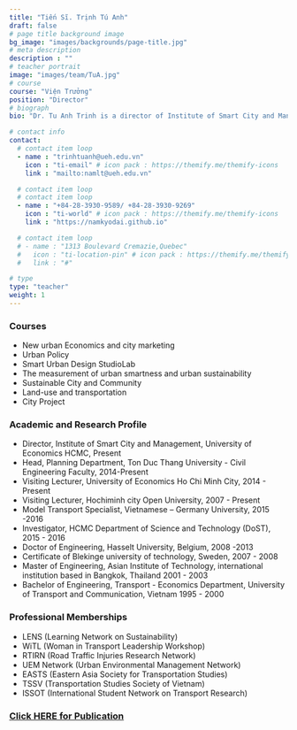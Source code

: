 ```yaml
---
title: "Tiến Sĩ. Trịnh Tú Anh"
draft: false
# page title background image
bg_image: "images/backgrounds/page-title.jpg"
# meta description
description : ""
# teacher portrait
image: "images/team/TuA.jpg"
# course
course: "Viện Trưởng"
position: "Director"
# biograph
bio: "Dr. Tu Anh Trinh is a director of Institute of Smart City and Management (ISCM), University of Economics Ho Chi Minh since May 2020. She has built up the academic career as a lecturer and a dean in faculties of many national countries over 20 years. She is a guest lecturer, supervisor, reviewer for master and Phd students in international universities such as Trieste University, Hasselt University, Thammasat University, Handong Global University, etc. She is also a co-chair of the 1st International Conference on Sustainable Development Civil, Urban and Transportation Engineering (CUTE-2016), the 1st Aviation Future: Challenge and Solution 2020 (AFCS2020), and a key organizer and editor of the CUTE-2018. She has worked as a specialist and team leader in local and international research and projects on smart city, urban and transportation planning, road safety, project management, transport economics, public transport, aviation operation, and Social and Environment Impact Assessment (SEIA). She has published scientific papers on her fields in multiple journals and proceedings of academic and press conferences for her academic excellence."

# contact info
contact:
  # contact item loop
  - name : "trinhtuanh@ueh.edu.vn"
    icon : "ti-email" # icon pack : https://themify.me/themify-icons
    link : "mailto:namlt@ueh.edu.vn"

  # contact item loop
  # contact item loop
  - name : "+84-28-3930-9589/ +84-28-3930-9269"
    icon : "ti-world" # icon pack : https://themify.me/themify-icons
    link : "https://namkyodai.github.io"

  # contact item loop
  # - name : "1313 Boulevard Cremazie,Quebec"
  #   icon : "ti-location-pin" # icon pack : https://themify.me/themify-icons
  #   link : "#"

# type
type: "teacher"
weight: 1
---
```



### Courses
* New urban Economics and city marketing
* Urban Policy
* Smart Urban Design StudioLab
* The measurement of urban smartness and urban sustainability
* Sustainable City and Community
* Land-use and transportation
* City Project

### Academic and Research Profile
* Director, Institute of Smart City and Management, University of Economics HCMC, Present
* Head, Planning Department, Ton Duc Thang University - Civil Engineering Faculty, 2014-Present
* Visiting Lecturer, University of Economics Ho Chi Minh City, 2014 - Present
* Visiting Lecturer, Hochiminh city Open University, 2007 - Present
* Model Transport Specialist, Vietnamese – Germany University, 2015 -2016
* Investigator, HCMC Department of Science and Technology (DoST), 2015 - 2016
* Doctor of Engineering, Hasselt University, Belgium, 2008 -2013
* Certificate of Blekinge university of technology, Sweden, 2007 - 2008
* Master of Engineering, Asian Institute of Technology, international institution based in Bangkok, Thailand 2001 - 2003
* Bachelor of Engineering, Transport - Economics Department, University of Transport and Communication, Vietnam 1995 - 2000

### Professional Memberships

* LENS (Learning Network on Sustainability)
* WiTL (Woman in Transport Leadership Workshop)
* RTIRN (Road Traffic Injuries Research Network)
* UEM Network (Urban Environmental Management Network)
* EASTS (Eastern Asia Society for Transportation Studies)
* TSSV (Transportation Studies Society of Vietnam)
* ISSOT (International Student Network on Transport Research)

### [Click HERE for Publication](https://scholar.google.com.vn/citations?hl=en&user=aaTLa1UAAAAJ&view_op=list_works&sortby=pubdate)
